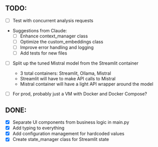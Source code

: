 ## TODO:
- [ ] Test with concurrent analysis requests

- Suggestions from Claude:
  - [ ] Enhance context_manager class
  - [ ] Optimize the custom_embeddings class
  - [ ] Improve error handling and logging
  - [ ] Add tests for new files

- [ ] Split up the tuned Mistral model from the Streamlit container
  - 3 total containers: Streamlit, Ollama, Mistral
  - Streamlit will have to make API calls to Mistral
  - Mistral container will have a light API wrapper around the model

- [ ] For prod, probably just a VM with Docker and Docker Compose?

## DONE:
- [x] Separate UI components from business logic in main.py
- [x] Add typing to everything
- [x] Add configuration management for hardcoded values
- [x] Create state_manager class for Streamlit state
